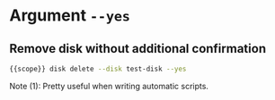 # Argument ```--yes```
## Remove disk without additional confirmation

```bash
{{scope}} disk delete --disk test-disk --yes
```

Note (1): Pretty useful when writing automatic scripts.